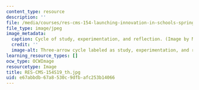 ```yaml
---
content_type: resource
description: ''
file: /media/courses/res-cms-154-launching-innovation-in-schools-spring-2019/e67abbdb67a8530c9dfbafc253b14066_RES-CMS-154S19_th.jpg
file_type: image/jpeg
image_metadata:
  caption: Cycle of study, experimentation, and reflection. (Image by MIT OpenCourseWare.)
  credit: ''
  image-alt: Three-arrow cycle labeled as study, experimentation, and reflection.
learning_resource_types: []
ocw_type: OCWImage
resourcetype: Image
title: RES-CMS-154S19_th.jpg
uid: e67abbdb-67a8-530c-9dfb-afc253b14066
---
```

